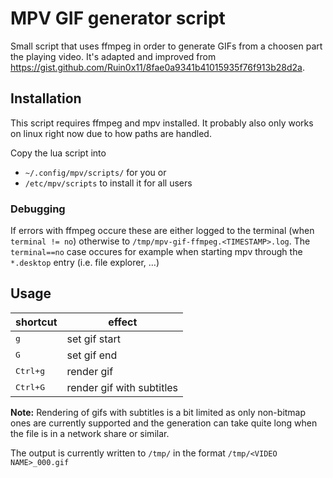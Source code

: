 # MPV GIF generator script

Small script that uses ffmpeg in order to generate GIFs from a choosen part the playing video.
It's adapted and improved from https://gist.github.com/Ruin0x11/8fae0a9341b41015935f76f913b28d2a.


## Installation

This script requires ffmpeg and mpv installed. It probably also only works on linux right now due to how paths are handled.

Copy the lua script into 
- `~/.config/mpv/scripts/` for you or
- `/etc/mpv/scripts` to install it for all users

### Debugging

If errors with ffmpeg occure these are either logged to the terminal (when `terminal != no`) otherwise to `/tmp/mpv-gif-ffmpeg.<TIMESTAMP>.log`. The `terminal==no` case occures for example when
starting mpv through the `*.desktop` entry (i.e. file explorer, …)

## Usage

| shortcut          | effect                    |
| ----------------- | ------------------------- |
| <kbd>g</kbd>      | set gif start             |
| <kbd>G</kbd>      | set gif end               |
| <kbd>Ctrl+g</kbd> | render gif                |
| <kbd>Ctrl+G</kbd> | render gif with subtitles |

**Note:** Rendering of gifs with subtitles is a bit limited as only non-bitmap ones are currently supported and the generation can take quite long when the file is in a network share or similar.

The output is currently written to `/tmp/` in the format `/tmp/<VIDEO NAME>_000.gif`

